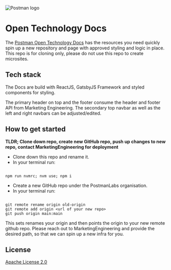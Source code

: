 ![Postman logo](https://assets.getpostman.com/common-share/postman-github-logo.png "Postman logo")

# Open Technology Docs

The [Postman Open Technology Docs](https://learning.postman.com/open-technologies-docs) has the resources you need quickly spin up a new repository and page with approved styling and logic in place. This repo is for cloning only, please do not use this repo to create microsites.

## Tech stack

The Docs are build with ReactJS, GatsbyJS Framework and styled components for styling.

The primary header on top and the footer consume the header and footer API from Marketing Engineering. 
The secondary top navbar as well as the left and right navbars can be adjusted/edited. 


## How to get started

**TLDR;
Clone down repo, create new GitHub repo, push up changes to new repo, contact MarketingEngineering for deployment**

* Clone down this repo and rename it.
* In your terminal run:

```

npm run nvmrc; nvm use; npm i

```

* Create a new GitHub repo under the PostmanLabs organisation.
* In your terminal run:

```shell

git remote rename origin old-origin
git remote add origin <url of your new repo>
git push origin main:main

```

This sets renames your origin and then points the origin to your new remote github repo.
Please reach out to MarketingEngineering and provide the desired path, so that we can spin up a new infra for you.

## License

[Apache License 2.0](LICENSE)
